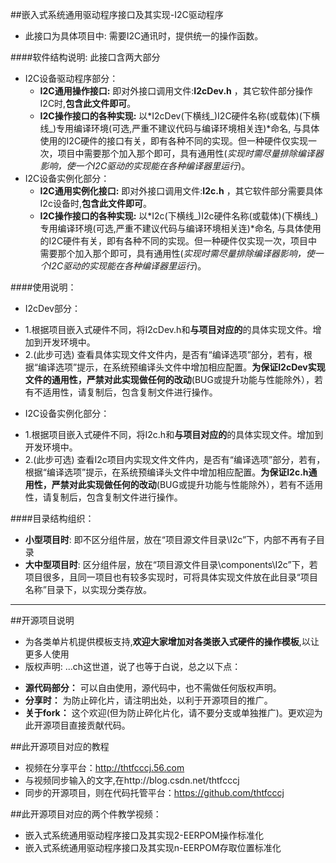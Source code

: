 ##嵌入式系统通用驱动程序接口及其实现-I2C驱动程序

* 此接口为具体项目中: 需要I2C通讯时，提供统一的操作函数。

####软件结构说明:
此接口含两大部分
* I2C设备驱动程序部分：
  + **I2C通用操作接口:**  即对外接口调用文件:**I2cDev.h** ，其它软件部分操作I2C时,**包含此文件即可**。
  + **I2C操作接口的各种实现:** 以*I2cDev(下横线_)I2C硬件名称(或载体)(下横线_)专用编译环境(可选,严重不建议代码与编译环境相关连)*命名, 与具体使用的I2C硬件的接口有关，即有各种不同的实现。但一种硬件仅实现一次，项目中需要那个加入那个即可，具有通用性(*实现时需尽量排除编译器影响，使一个I2C驱动的实现能在各种编译器里运行*)。
* I2C设备实例化部分：
  + **I2C通用实例化接口:**  即对外接口调用文件:**I2c.h** ，其它软件部分需要具体I2c设备时,**包含此文件即可**。
  + **I2C操作接口的各种实现:** 以*I2c(下横线_)I2c硬件名称(或载体)(下横线_)专用编译环境(可选,严重不建议代码与编译环境相关连)*命名, 与具体使用的I2C硬件有关，即有各种不同的实现。但一种硬件仅实现一次，项目中需要那个加入那个即可，具有通用性(*实现时需尽量排除编译器影响，使一个I2C驱动的实现能在各种编译器里运行*)。

####使用说明：
* I2cDev部分：
 + 1.根据项目嵌入式硬件不同，将I2cDev.h和**与项目对应的**的具体实现文件。增加到开发环境中。
 + 2.(此步可选) 查看具体实现文件文件内，是否有“编译选项”部分，若有，根据“编译选项”提示，在系统预编译头文件中增加相应配置。**为保证I2cDev实现文件的通用性，严禁对此实现做任何的改动**(BUG或提升功能与性能除外），若有不适用性，请复制后，包含复制文件进行操作。
* I2C设备实例化部分：
 + 1.根据项目嵌入式硬件不同，将I2c.h和**与项目对应的**的具体实现文件。增加到开发环境中。
 + 2.(此步可选) 查看I2c项目内实现文件文件内，是否有“编译选项”部分，若有，根据“编译选项”提示，在系统预编译头文件中增加相应配置。**为保证I2c.h通用性，严禁对此实现做任何的改动**(BUG或提升功能与性能除外），若有不适用性，请复制后，包含复制文件进行操作。

####目录结构组织：
* **小型项目时**: 即不区分组件层，放在“项目源文件目录\I2c”下，内部不再有子目录
* **大中型项目时**: 区分组件层，放在“项目源文件目录\components\I2c”下，若项目很多，且同一项目也有较多实现时，可将具体实现文件放在此目录“项目名称”目录下，以实现分类存放。

-------------------------------------------------------------------------------

##开源项目说明
* 为各类单片机提供模板支持,**欢迎大家增加对各类嵌入式硬件的操作模板**,以让更多人使用
* 版权声明: ...ch这世道，说了也等于白说，总之以下点：
 + **源代码部分：** 可以自由使用，源代码中，也不需做任何版权声明。
 + **分享时：** 为防止碎化片，请注明出处，以利于开源项目的推广。
 + **关于fork：**  这个欢迎(但为防止碎化片化，请不要分支或单独推广)。更欢迎为此开源项目直接贡献代码。 

##此开源项目对应的教程
* 视频在分享平台：http://thtfcccj.56.com
* 与视频同步输入的文字,在http://blog.csdn.net/thtfcccj
* 同步的开源项目，则在代码托管平台：https://github.com/thtfcccj

##此开源项目对应的两个件教学视频：
* 嵌入式系统通用驱动程序接口及其实现2-EERPOM操作标准化
* 嵌入式系统通用驱动程序接口及其实现n-EERPOM存取位置标准化










